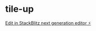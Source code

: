 # tile-up

[Edit in StackBlitz next generation editor ⚡️](https://stackblitz.com/~/github.com/iamjoel/tile-up)